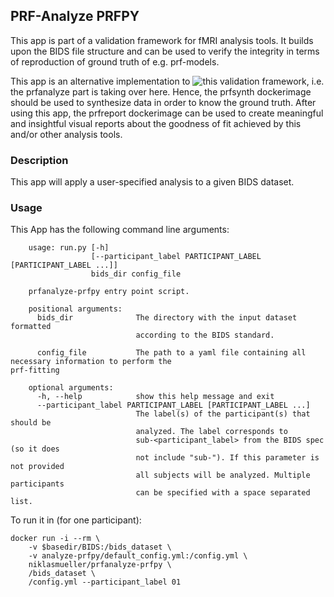 ## PRF-Analyze PRFPY
This app is part of a validation framework for fMRI analysis tools. It builds upon the BIDS file structure and can be used to verify the integrity in terms of reproduction of ground truth of e.g. prf-models.

This app is an alternative implementation to ![this](https://github.com/vistalab/prfmodel) validation framework, i.e. the prfanalyze part is taking over here. Hence, the prfsynth dockerimage should be used to synthesize data in order to know the ground truth. After using this app, the prfreport dockerimage can be used to create meaningful and insightful visual reports about the goodness of fit achieved by this and/or other analysis tools.

### Description
This app will apply a user-specified analysis to a given BIDS dataset.

<!-- ### Documentation
Provide a link to the documentation of your pipeline. -->

<!-- ### How to report errors
Provide instructions for users on how to get help and report errors. -->

<!-- ### Acknowledgments
Describe how would you would like users to acknowledge use of your App in their papers (citation, a paragraph that can be copy pasted, etc.) -->

### Usage
This App has the following command line arguments:

		usage: run.py [-h]
		              [--participant_label PARTICIPANT_LABEL [PARTICIPANT_LABEL ...]]
		              bids_dir config_file

		prfanalyze-prfpy entry point script.

		positional arguments:
		  bids_dir              The directory with the input dataset formatted
		                        according to the BIDS standard.
<!-- output_dir            The directory where the output files should be stored.
					If you are running a group level analysis, this folder
					should be prepopulated with the results of
					the participant level analysis. -->
		  config_file			The path to a yaml file containing all necessary information to perform the 							  prf-fitting

		optional arguments:
		  -h, --help            show this help message and exit
		  --participant_label PARTICIPANT_LABEL [PARTICIPANT_LABEL ...]
		                        The label(s) of the participant(s) that should be
		                        analyzed. The label corresponds to
		                        sub-<participant_label> from the BIDS spec (so it does
		                        not include "sub-"). If this parameter is not provided
		                        all subjects will be analyzed. Multiple participants
		                        can be specified with a space separated list.

To run it in (for one participant):

	docker run -i --rm \
 		-v $basedir/BIDS:/bids_dataset \
 		-v analyze-prfpy/default_config.yml:/config.yml \
 		niklasmueller/prfanalyze-prfpy \
 		/bids_dataset \
 		/config.yml --participant_label 01
 
<!-- 
### Special considerations
Describe whether your app has any special requirements. For example:

- Multiple map reduce steps (participant, group, participant2, group2 etc.)
- Unusual memory requirements
- etc. -->
